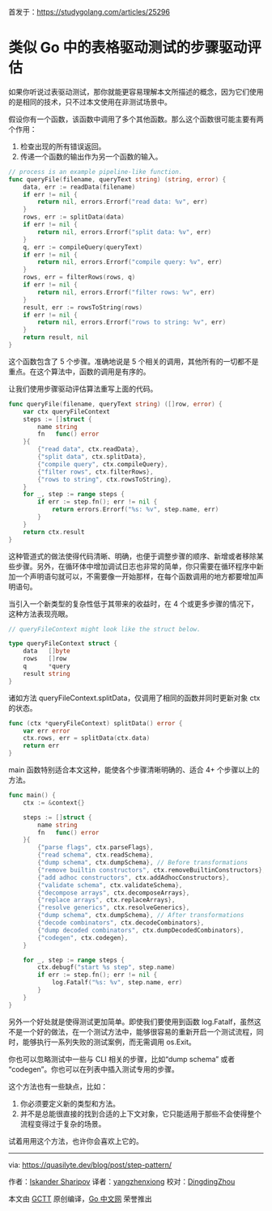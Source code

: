 首发于：https://studygolang.com/articles/25296

# 类似 Go 中的表格驱动测试的步骤驱动评估

如果你听说过表驱动测试，那你就能更容易理解本文所描述的概念，因为它们使用的是相同的技术，只不过本文使用在非测试场景中。

假设你有一个函数，该函数中调用了多个其他函数。那么这个函数很可能主要有两个作用：

1. 检查出现的所有错误返回。
2. 传递一个函数的输出作为另一个函数的输入。

```go
// process is an example pipeline-like function.
func queryFile(filename, queryText string) (string, error) {
	data, err := readData(filename)
	if err != nil {
		return nil, errors.Errorf("read data: %v", err)
	}
	rows, err := splitData(data)
	if err != nil {
		return nil, errors.Errorf("split data: %v", err)
	}
	q, err := compileQuery(queryText)
	if err != nil {
		return nil, errors.Errorf("compile query: %v", err)
	}
	rows, err = filterRows(rows, q)
	if err != nil {
		return nil, errors.Errorf("filter rows: %v", err)
	}
	result, err := rowsToString(rows)
	if err != nil {
		return nil, errors.Errorf("rows to string: %v", err)
	}
	return result, nil
}
```

这个函数包含了 5 个步骤。准确地说是 5 个相关的调用，其他所有的一切都不是重点。在这个算法中，函数的调用是有序的。

让我们使用步骤驱动评估算法重写上面的代码。

```go
func queryFile(filename, queryText string) ([]row, error) {
	var ctx queryFileContext
	steps := []struct {
		name string
		fn   func() error
	}{
		{"read data", ctx.readData},
		{"split data", ctx.splitData},
		{"compile query", ctx.compileQuery},
		{"filter rows", ctx.filterRows},
		{"rows to string", ctx.rowsToString},
	}
	for _, step := range steps {
		if err := step.fn(); err != nil {
			return errors.Errorf("%s: %v", step.name, err)
		}
	}
	return ctx.result
}
```

这种管道式的做法使得代码清晰、明确，也便于调整步骤的顺序、新增或者移除某些步骤。另外，在循环体中增加调试日志也非常的简单，你只需要在循环程序中新加一个声明语句就可以，不需要像一开始那样，在每个函数调用的地方都要增加声明语句。

当引入一个新类型的复杂性低于其带来的收益时，在 4 个或更多步骤的情况下，这种方法表现亮眼。

```go
// queryFileContext might look like the struct below.

type queryFileContext struct {
	data   []byte
	rows   []row
	q      *query
	result string
}
```

诸如方法 queryFileContext.splitData，仅调用了相同的函数并同时更新对象 ctx 的状态。

```go
func (ctx *queryFileContext) splitData() error {
	var err error
	ctx.rows, err = splitData(ctx.data)
	return err
}
```

main 函数特别适合本文这种，能使各个步骤清晰明确的、适合 4+ 个步骤以上的方法。

```go
func main() {
	ctx := &context{}

	steps := []struct {
		name string
		fn   func() error
	}{
		{"parse flags", ctx.parseFlags},
		{"read schema", ctx.readSchema},
		{"dump schema", ctx.dumpSchema}, // Before transformations
		{"remove builtin constructors", ctx.removeBuiltinConstructors},
		{"add adhoc constructors", ctx.addAdhocConstructors},
		{"validate schema", ctx.validateSchema},
		{"decompose arrays", ctx.decomposeArrays},
		{"replace arrays", ctx.replaceArrays},
		{"resolve generics", ctx.resolveGenerics},
		{"dump schema", ctx.dumpSchema}, // After transformations
		{"decode combinators", ctx.decodeCombinators},
		{"dump decoded combinators", ctx.dumpDecodedCombinators},
		{"codegen", ctx.codegen},
	}

	for _, step := range steps {
		ctx.debugf("start %s step", step.name)
		if err := step.fn(); err != nil {
			log.Fatalf("%s: %v", step.name, err)
		}
	}
}
```

另外一个好处就是使得测试更加简单。即使我们要使用到函数 log.Fatalf，虽然这不是一个好的做法，在一个测试方法中，能够很容易的重新开启一个测试流程，同时，能够执行一系列失败的测试案例，而无需调用 os.Exit。

你也可以忽略测试中一些与 CLI 相关的步骤，比如“dump schema” 或者 “codegen”。你也可以在列表中插入测试专用的步骤。

这个方法也有一些缺点，比如：

1. 你必须要定义新的类型和方法。
2. 并不是总能很直接的找到合适的上下文对象，它只能适用于那些不会使得整个流程变得过于复杂的场景。

试着用用这个方法，也许你会喜欢上它的。

---

via: https://quasilyte.dev/blog/post/step-pattern/

作者：[Iskander Sharipov](https://github.com/quasilyte)
译者：[yangzhenxiong](https://github.com/yangzhenxiong)
校对：[DingdingZhou](https://github.com/DingdingZhou)

本文由 [GCTT](https://github.com/studygolang/GCTT) 原创编译，[Go 中文网](https://studygolang.com/) 荣誉推出
